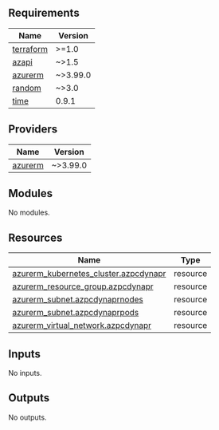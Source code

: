 ## Requirements

| Name | Version |
|------|---------|
| <a name="requirement_terraform"></a> [terraform](#requirement\_terraform) | >=1.0 |
| <a name="requirement_azapi"></a> [azapi](#requirement\_azapi) | ~>1.5 |
| <a name="requirement_azurerm"></a> [azurerm](#requirement\_azurerm) | ~>3.99.0 |
| <a name="requirement_random"></a> [random](#requirement\_random) | ~>3.0 |
| <a name="requirement_time"></a> [time](#requirement\_time) | 0.9.1 |

## Providers

| Name | Version |
|------|---------|
| <a name="provider_azurerm"></a> [azurerm](#provider\_azurerm) | ~>3.99.0 |

## Modules

No modules.

## Resources

| Name | Type |
|------|------|
| [azurerm_kubernetes_cluster.azpcdynapr](https://registry.terraform.io/providers/hashicorp/azurerm/latest/docs/resources/kubernetes_cluster) | resource |
| [azurerm_resource_group.azpcdynapr](https://registry.terraform.io/providers/hashicorp/azurerm/latest/docs/resources/resource_group) | resource |
| [azurerm_subnet.azpcdynaprnodes](https://registry.terraform.io/providers/hashicorp/azurerm/latest/docs/resources/subnet) | resource |
| [azurerm_subnet.azpcdynaprpods](https://registry.terraform.io/providers/hashicorp/azurerm/latest/docs/resources/subnet) | resource |
| [azurerm_virtual_network.azpcdynapr](https://registry.terraform.io/providers/hashicorp/azurerm/latest/docs/resources/virtual_network) | resource |

## Inputs

No inputs.

## Outputs

No outputs.
